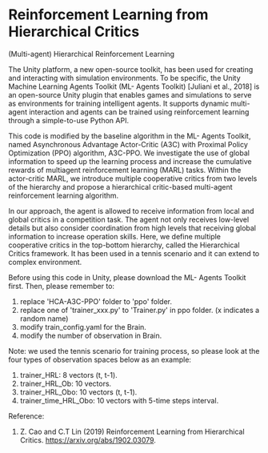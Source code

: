 # Reinforcement Learning from Hierarchical Critics
(Multi-agent) Hierarchical Reinforcement Learning

The Unity platform, a new open-source toolkit, has been used for creating and interacting with simulation environments. To be specific, the Unity Machine Learning Agents Toolkit (ML- Agents Toolkit) [Juliani et al., 2018] is an open-source Unity plugin that enables games and simulations to serve as environments for training intelligent agents. 
It supports dynamic multi-agent interaction and agents can be trained using reinforcement learning through a simple-to-use Python API.

This code is modified by the baseline algorithm in the ML- Agents Toolkit, named Asynchronous Advantage Actor-Critic (A3C) with Proximal Policy Optimization (PPO) algorithm, A3C-PPO. We investigate the use of global information to speed up the learning process and increase the cumulative rewards of multiagent reinforcement learning (MARL) tasks. Within the actor-critic MARL, we introduce multiple cooperative critics from two levels of the hierarchy and propose a hierarchical critic-based multi-agent reinforcement learning algorithm. 

In our approach, the agent is allowed to receive information from local and global critics in a competition task. The agent not only receives low-level details but also consider coordination from high levels that receiving global information to increase operation skills. Here, we define multiple cooperative critics in the top-bottom hierarchy, called the Hierarchical Critics framework. It has been used in a tennis scenario and it can extend to complex environment.

Before using this code in Unity, please download the ML- Agents Toolkit first.
Then, please remember to:
1. replace 'HCA-A3C-PPO' folder to 'ppo' folder.
2. replace one of 'trainer_xxx.py' to 'Trainer.py' in ppo folder.  (x indicates a random name)
3. modify train_config.yaml for the Brain.
4. modify the number of observation in Brain.

Note: we used the tennis scenario for training process, so please look at the four types of observation spaces below as an example:
1. trainer_HRL: 8 vectors (t, t-1).
2. trainer_HRL_Ob: 10 vectors.
3. trainer_HRL_Obo: 10 vectors (t, t-1).
4. trainer_time_HRL_Obo: 10 vectors with 5-time steps interval.

Reference:
1. Z. Cao and C.T Lin (2019) Reinforcement Learning from Hierarchical Critics.
https://arxiv.org/abs/1902.03079.
